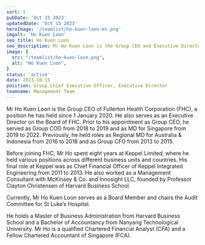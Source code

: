 ```yaml
---
sort: 1
pubDate: 'Oct 15 2023'
updatedDate: 'Oct 15 2023'
heroImage: '/teamlist/ho-kuen-loon-mt.png'
imgalt: 'Ho Kuen Loon'
seo_title: Ho Kuen Loon
seo_description: Mr Ho Kuen Loon is the Group CEO and Executive Director on the Board for Fullerton Health Group. Prior to his Group CEO appointment, he was the Group COO from 2019 to 2020 and MD, Singapore, from 2018 to 2022.
image: {
  src: "/teamlist/ho-kuen-loon.png",
  alt: "Ho Kuen Loon",
}
status: 'active'
date: 2023-10-15
position: Group Chief Executive Officer, Executive Director
teamname: Management Team
---
```


Mr Ho Kuen Loon is the Group CEO of Fullerton Health Corporation (FHC), a position he has held since 1 January 2020. He also serves as an Executive Director on the Board of FHC. Prior to his appointment as Group CEO, he served as Group COO from 2018 to 2019 and as MD for Singapore from 2019 to 2022. Previously, he held roles as Regional MD for Australia & Indonesia from 2016 to 2018 and as Group CFO from 2013 to 2015.

Before joining FHC, Mr Ho spent eight years at Keppel Limited, where he held various positions across different business units and countries. His final role at Keppel was as Chief Financial Officer of Keppel Integrated Engineering from 2011 to 2013. He also worked as a Management Consultant with McKinsey & Co. and Innosight LLC, founded by Professor Clayton Christensen of Harvard Business School.

Currently, Mr Ho Kuen Loon serves as a Board Member and chairs the Audit Committee for St Luke’s Hospital.

He holds a Master of Business Administration from Harvard Business School and a Bachelor of Accountancy from Nanyang Technological University. Mr Ho is a qualified Chartered Financial Analyst (CFA) and a Fellow Chartered Accountant of Singapore (FCA).